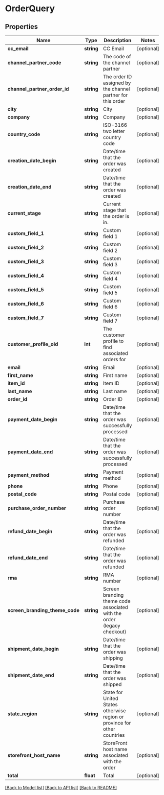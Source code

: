 # OrderQuery

## Properties
Name | Type | Description | Notes
------------ | ------------- | ------------- | -------------
**cc_email** | **string** | CC Email | [optional] 
**channel_partner_code** | **string** | The code of the channel partner | [optional] 
**channel_partner_order_id** | **string** | The order ID assigned by the channel partner for this order | [optional] 
**city** | **string** | City | [optional] 
**company** | **string** | Company | [optional] 
**country_code** | **string** | ISO-3166 two letter country code | [optional] 
**creation_date_begin** | **string** | Date/time that the order was created | [optional] 
**creation_date_end** | **string** | Date/time that the order was created | [optional] 
**current_stage** | **string** | Current stage that the order is in. | [optional] 
**custom_field_1** | **string** | Custom field 1 | [optional] 
**custom_field_2** | **string** | Custom field 2 | [optional] 
**custom_field_3** | **string** | Custom field 3 | [optional] 
**custom_field_4** | **string** | Custom field 4 | [optional] 
**custom_field_5** | **string** | Custom field 5 | [optional] 
**custom_field_6** | **string** | Custom field 6 | [optional] 
**custom_field_7** | **string** | Custom field 7 | [optional] 
**customer_profile_oid** | **int** | The customer profile to find associated orders for | [optional] 
**email** | **string** | Email | [optional] 
**first_name** | **string** | First name | [optional] 
**item_id** | **string** | Item ID | [optional] 
**last_name** | **string** | Last name | [optional] 
**order_id** | **string** | Order ID | [optional] 
**payment_date_begin** | **string** | Date/time that the order was successfully processed | [optional] 
**payment_date_end** | **string** | Date/time that the order was successfully processed | [optional] 
**payment_method** | **string** | Payment method | [optional] 
**phone** | **string** | Phone | [optional] 
**postal_code** | **string** | Postal code | [optional] 
**purchase_order_number** | **string** | Purchase order number | [optional] 
**refund_date_begin** | **string** | Date/time that the order was refunded | [optional] 
**refund_date_end** | **string** | Date/time that the order was refunded | [optional] 
**rma** | **string** | RMA number | [optional] 
**screen_branding_theme_code** | **string** | Screen branding theme code associated with the order (legacy checkout) | [optional] 
**shipment_date_begin** | **string** | Date/time that the order was shipping | [optional] 
**shipment_date_end** | **string** | Date/time that the order was shipped | [optional] 
**state_region** | **string** | State for United States otherwise region or province for other countries | [optional] 
**storefront_host_name** | **string** | StoreFront host name associated with the order | [optional] 
**total** | **float** | Total | [optional] 

[[Back to Model list]](../README.md#documentation-for-models) [[Back to API list]](../README.md#documentation-for-api-endpoints) [[Back to README]](../README.md)


